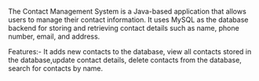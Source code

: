 
The Contact Management System is a Java-based application that allows users to manage their contact information. It uses MySQL as the database backend for storing and retrieving contact details such as name, phone number, email, and address.

Features:-
It adds new contacts to the database, view all contacts stored in the database,update contact details, delete contacts from the database, search for contacts by name.

